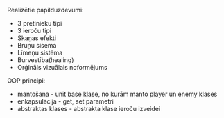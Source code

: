Realizētie papilduzdevumi:
- 3 pretinieku tipi
- 3 ieroču tipi
- Skaņas efekti
- Bruņu sisēma
- Līmeņu sistēma
- Burvestība(healing)
- Orģināls vizuālais noformējums

OOP principi:
- mantošana - unit base klase, no kurām manto player un enemy klases
- enkapsulācija - get, set parametri
- abstraktas klases - abstrakta klase ieroču izveidei
